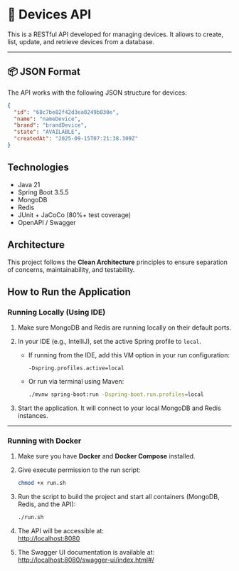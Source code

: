 # 📱 Devices API

This is a RESTful API developed for managing devices. It allows to create, list, update, and retrieve devices from a
database.

---

## 📦 JSON Format

The API works with the following JSON structure for devices:

```json
{
  "id": "68c7be82f42d3ea0249b030e",
  "name": "nameDevice",
  "brand": "brandDevice",
  "state": "AVAILABLE",
  "createdAt": "2025-09-15T07:21:38.309Z"
}
```

## Technologies

- Java 21
- Spring Boot 3.5.5
- MongoDB
- Redis
- JUnit + JaCoCo (80%+ test coverage)
- OpenAPI / Swagger

## Architecture

This project follows the **Clean Architecture** principles to ensure separation of concerns, maintainability, and
testability.

## How to Run the Application

### Running Locally (Using IDE)

1. Make sure MongoDB and Redis are running locally on their default ports.
2. In your IDE (e.g., IntelliJ), set the active Spring profile to `local`.

    - If running from the IDE, add this VM option in your run configuration:

      ```
      -Dspring.profiles.active=local
      ```

    - Or run via terminal using Maven:

      ```bash
      ./mvnw spring-boot:run -Dspring-boot.run.profiles=local
      ```

3. Start the application. It will connect to your local MongoDB and Redis instances.

---

### Running with Docker

1. Make sure you have **Docker** and **Docker Compose** installed.
2. Give execute permission to the run script:

   ```bash
   chmod +x run.sh
   ```

3. Run the script to build the project and start all containers (MongoDB, Redis, and the API):
   ```bash
   ./run.sh
   ```

4. The API will be accessible at:  
   [http://localhost:8080](http://localhost:8080)

5. The Swagger UI documentation is available at:  
   [http://localhost:8080/swagger-ui/index.html#/](http://localhost:8080/swagger-ui/index.html#/)


